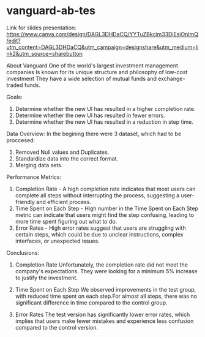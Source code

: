 # vanguard-ab-tes

Link for slides presentation: https://www.canva.com/design/DAGL3DHDaCQ/YYTuZBkcim33DiEsjOnlmQ/edit?utm_content=DAGL3DHDaCQ&utm_campaign=designshare&utm_medium=link2&utm_source=sharebutton 


About Vanguard
One of the world's largest investment management companies
Is known for its unique structure and philosophy of low-cost investment
They have a wide selection of mutual funds and exchange-traded funds.

Goals: 
1. Determine whether the new UI has resulted in a higher completion rate.
2. Determine whether the new UI has resulted in fewer errors.
3. Determine whether the new UI has resulted in a reduction in step time.

Data Overview:
In the begining there were 3 dataset, which had to be proccesed:
1. Removed Null values and Duplicates.
2. Standardize data into the correct format.
3. Merging data sets.

Performance Metrics:
1. Completion Rate - A high completion rate indicates that most users can complete all steps without interrupting the process, suggesting a user-friendly and efficient process.
2. Time Spent on Each Step - High number in the Time Spent on Each Step metric can indicate that users might find the step confusing, leading to more time spent figuring out what to do.
3. Error Rates - High error rates suggest that users are struggling with certain steps, which could be due to unclear instructions, complex interfaces, or unexpected issues.

Conclusions:

1. Completion Rate
Unfortunately, the completion rate did not meet the company's expectations. They were looking for a minimum 5% increase to justify the investment.

2. Time Spent on Each Step
We observed improvements in the test group, with reduced time spent on each step.For almost all steps, there was no significant difference in time compared to the control group.


3. Error Rates
The test version has significantly lower error rates, which implies that users make fewer mistakes and experience less confusion compared to the control version.

